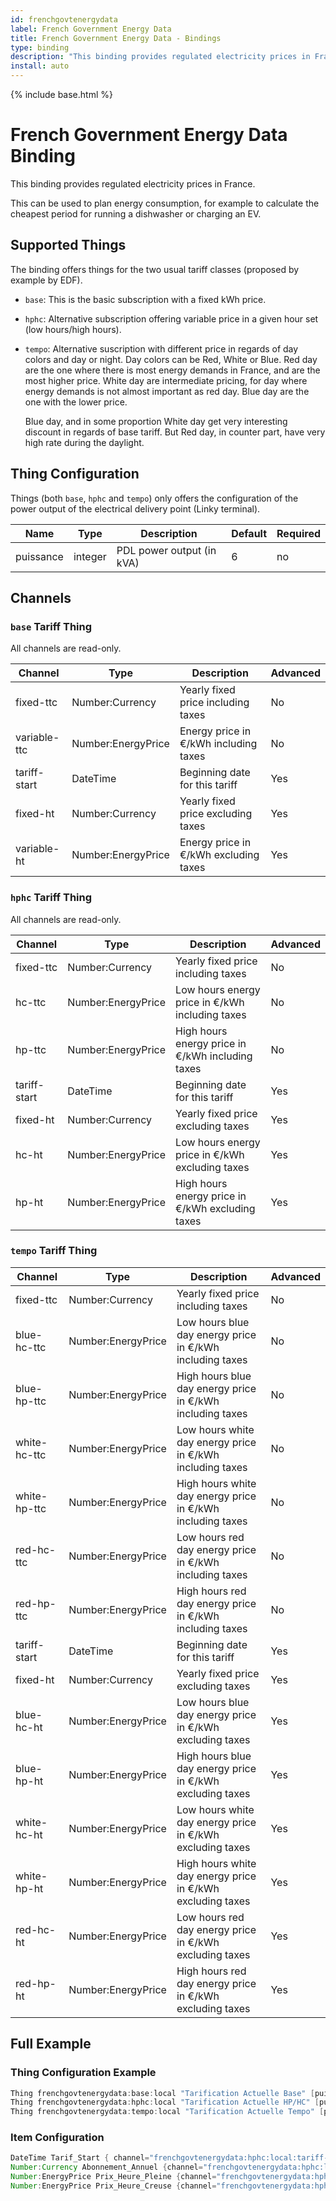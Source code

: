 ```yaml
---
id: frenchgovtenergydata
label: French Government Energy Data
title: French Government Energy Data - Bindings
type: binding
description: "This binding provides regulated electricity prices in France."
install: auto
---
```


<!-- Attention authors: Do not edit directly. Please add your changes to the appropriate source repository -->

{% include base.html %}

# French Government Energy Data Binding

This binding provides regulated electricity prices in France.

This can be used to plan energy consumption, for example to calculate the cheapest period for running a dishwasher or charging an EV.

## Supported Things

The binding offers things for the two usual tariff classes (proposed by example by EDF).

- `base`: This is the basic subscription with a fixed kWh price.
- `hphc`: Alternative subscription offering variable price in a given hour set (low hours/high hours).
- `tempo`: Alternative suscription with different price in regards of day colors and day or night.
    Day colors can be Red, White or Blue.
    Red day are the one where there is most energy demands in France, and are the most higher price.
    White day are intermediate pricing, for day where energy demands is not almost important as red day.
    Blue day are the one with the lower price.

    Blue day, and in some proportion White day get very interesting discount in regards of base tariff.
    But Red day, in counter part, have very high rate during the daylight.

## Thing Configuration

Things (both `base`, `hphc` and `tempo`) only offers the configuration of the power output of the electrical delivery point (Linky terminal).

| Name                  | Type    | Description                                 | Default       | Required |
|-----------------------|---------|---------------------------------------------|---------------|----------|
| puissance             | integer | PDL power output (in kVA)                   | 6             | no       |

## Channels

### `base` Tariff Thing

All channels are read-only.

| Channel      | Type               | Description                             | Advanced |
|--------------|--------------------|-----------------------------------------|----------|
| fixed-ttc    | Number:Currency    | Yearly fixed price including taxes      | No       |
| variable-ttc | Number:EnergyPrice | Energy price in €/kWh including taxes   | No       |
| tariff-start | DateTime           | Beginning date for this tariff          | Yes      |
| fixed-ht     | Number:Currency    | Yearly fixed price excluding taxes      | Yes      |
| variable-ht  | Number:EnergyPrice | Energy price in €/kWh excluding taxes   | Yes      |

### `hphc` Tariff Thing

All channels are read-only.

| Channel      | Type               | Description                                        | Advanced |
|--------------|--------------------|----------------------------------------------------|----------|
| fixed-ttc    | Number:Currency    | Yearly fixed price including taxes                 | No       |
| hc-ttc       | Number:EnergyPrice | Low hours energy price in €/kWh including taxes    | No       |
| hp-ttc       | Number:EnergyPrice | High hours energy price in €/kWh including taxes   | No       |
| tariff-start | DateTime           | Beginning date for this tariff                     | Yes      |
| fixed-ht     | Number:Currency    | Yearly fixed price excluding taxes                 | Yes      |
| hc-ht        | Number:EnergyPrice | Low hours energy price in €/kWh excluding taxes    | Yes      |
| hp-ht        | Number:EnergyPrice | High hours energy price in €/kWh excluding taxes   | Yes      |

### `tempo` Tariff Thing

  | Channel      | Type               | Description                                                 | Advanced |
  |--------------|--------------------|-------------------------------------------------------------|----------|
  | fixed-ttc    | Number:Currency    | Yearly fixed price including taxes                          | No       |
  | blue-hc-ttc  | Number:EnergyPrice | Low hours blue day energy price in €/kWh including taxes    | No       |
  | blue-hp-ttc  | Number:EnergyPrice | High hours blue day energy price in €/kWh including taxes   | No       |
  | white-hc-ttc | Number:EnergyPrice | Low hours white day energy price in €/kWh including taxes   | No       |
  | white-hp-ttc | Number:EnergyPrice | High hours white day energy price in €/kWh including taxes  | No       |
  | red-hc-ttc   | Number:EnergyPrice | Low hours red day energy price in €/kWh including taxes     | No       |
  | red-hp-ttc   | Number:EnergyPrice | High hours red day energy price in €/kWh including taxes    | No       |
  | tariff-start | DateTime           | Beginning date for this tariff                              | Yes      |
  | fixed-ht     | Number:Currency    | Yearly fixed price excluding taxes                          | Yes      |
  | blue-hc-ht   | Number:EnergyPrice | Low hours blue day energy price in €/kWh excluding taxes    | Yes      |
  | blue-hp-ht   | Number:EnergyPrice | High hours blue day energy price in €/kWh excluding taxes   | Yes      |
  | white-hc-ht  | Number:EnergyPrice | Low hours white day energy price in €/kWh excluding taxes   | Yes      |
  | white-hp-ht  | Number:EnergyPrice | High hours white day energy price in €/kWh excluding taxes  | Yes      |
  | red-hc-ht    | Number:EnergyPrice | Low hours red day energy price in €/kWh excluding taxes     | Yes      |
  | red-hp-ht    | Number:EnergyPrice | High hours red day energy price in €/kWh excluding taxes    | Yes      |

## Full Example

### Thing Configuration Example

```java
Thing frenchgovtenergydata:base:local "Tarification Actuelle Base" [puissance=9]
Thing frenchgovtenergydata:hphc:local "Tarification Actuelle HP/HC" [puissance=9]
Thing frenchgovtenergydata:tempo:local "Tarification Actuelle Tempo" [puissance=9]
```

### Item Configuration

```java
DateTime Tarif_Start { channel="frenchgovtenergydata:hphc:local:tariff-start" }
Number:Currency Abonnement_Annuel {channel="frenchgovtenergydata:hphc:local:fixed-ttc"}
Number:EnergyPrice Prix_Heure_Pleine {channel="frenchgovtenergydata:hphc:local:hp-ttc"}
Number:EnergyPrice Prix_Heure_Creuse {channel="frenchgovtenergydata:hphc:local:hc-ttc"}
```
